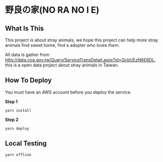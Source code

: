 # 野良の家(NO RA NO I E)

## What Is This

This project is about stray animals, we hope this project can help more stray animals find sweet home, find a adopter who loves them.

All data is gather from http://data.coa.gov.tw/Query/ServiceTransDetail.aspx?id=QcbUEzN6E6DL, this is a open data project about stray animals in Taiwan.

## How To Deploy

You must have an AWS account before you deploy the service.

**Step 1**

```
yarn install
```

**Step 2**

```
yarn deploy
```

## Local Testing

```
yarn offline
```
